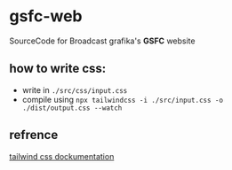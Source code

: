 # gsfc-web

SourceCode for Broadcast grafika's **GSFC** website

## how to write css:
- write in ` ./src/css/input.css `
- compile using  ` npx tailwindcss -i ./src/input.css -o ./dist/output.css --watch `


## refrence
[tailwind css dockumentation](https://tailwindcss.com/)